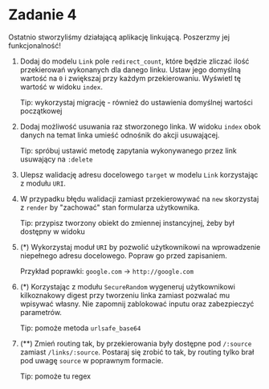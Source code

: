 # Zadanie 4

Ostatnio stworzyliśmy działającą aplikację linkującą. Poszerzmy jej funkcjonalność!

1. Dodaj do modelu `Link` pole `redirect_count`, które będzie zliczać ilość przekierowań wykonanych dla danego linku. Ustaw jego domyślną wartość na `0` i zwiększaj przy każdym przekierowaniu. Wyświetl tę wartość w widoku `index`.

   Tip: wykorzystaj migrację - również do ustawienia domyślnej wartości początkowej
2. Dodaj możliwość usuwania raz stworzonego linka. W widoku `index` obok danych na temat linka umieść odnośnik do akcji usuwającej.
   
   Tip: spróbuj ustawić metodę zapytania wykonywanego przez link usuwający na `:delete`
3. Ulepsz walidację adresu docelowego `target` w modelu `Link` korzystając z modułu `URI`.
4. W przypadku błędu walidacji zamiast przekierowywać na `new` skorzystaj z `render` by "zachować" stan formularza użytkownika.

   Tip: przypisz tworzony obiekt do zmiennej instancyjnej, żeby był dostępny w widoku
4. (*) Wykorzystaj moduł `URI` by pozwolić użytkownikowi na wprowadzenie niepełnego adresu docelowego. Popraw go przed zapisaniem.

   Przykład poprawki: `google.com` -> `http://google.com`
5. (*) Korzystając z modułu `SecureRandom` wygeneruj użytkownikowi kilkoznakowy digest przy tworzeniu linka zamiast pozwalać mu wpisywać własny. Nie zapomnij zablokować inputu oraz zabezpieczyć parametrów.

   Tip: pomoże metoda `urlsafe_base64`
6. (**) Zmień routing tak, by przekierowania były dostępne pod `/:source` zamiast `/links/:source`. Postaraj się zrobić to tak, by routing tylko brał pod uwagę `source` w poprawnym formacie.

   Tip: pomoże tu regex
